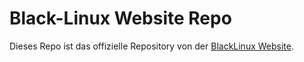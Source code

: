 # Black-Linux Website Repo
Dieses Repo ist das offizielle Repository von der [BlackLinux Website](https://black-linux.github.io/home/).
